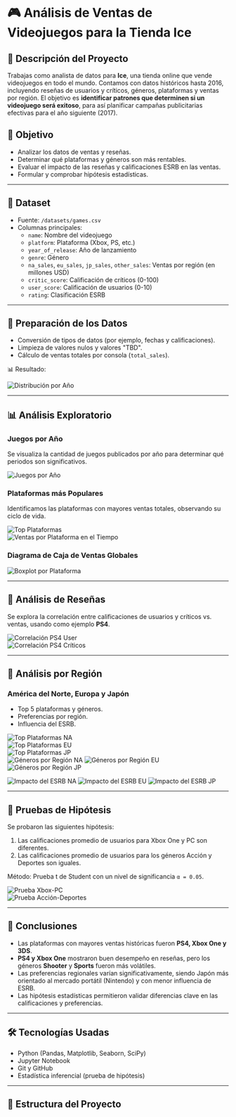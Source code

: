 # 🎮 Análisis de Ventas de Videojuegos para la Tienda Ice

## 📌 Descripción del Proyecto

Trabajas como analista de datos para **Ice**, una tienda online que vende videojuegos en todo el mundo. Contamos con datos históricos hasta 2016, incluyendo reseñas de usuarios y críticos, géneros, plataformas y ventas por región. El objetivo es **identificar patrones que determinen si un videojuego será exitoso**, para así planificar campañas publicitarias efectivas para el año siguiente (2017).

## 🧠 Objetivo

- Analizar los datos de ventas y reseñas.
- Determinar qué plataformas y géneros son más rentables.
- Evaluar el impacto de las reseñas y calificaciones ESRB en las ventas.
- Formular y comprobar hipótesis estadísticas.

---

## 📁 Dataset

- Fuente: `/datasets/games.csv`
- Columnas principales:
  - `name`: Nombre del videojuego
  - `platform`: Plataforma (Xbox, PS, etc.)
  - `year_of_release`: Año de lanzamiento
  - `genre`: Género
  - `na_sales`, `eu_sales`, `jp_sales`, `other_sales`: Ventas por región (en millones USD)
  - `critic_score`: Calificación de críticos (0-100)
  - `user_score`: Calificación de usuarios (0-10)
  - `rating`: Clasificación ESRB

---

## 🧹 Preparación de los Datos

- Conversión de tipos de datos (por ejemplo, fechas y calificaciones).
- Limpieza de valores nulos y valores "TBD".
- Cálculo de ventas totales por consola (`total_sales`).

📊 Resultado:

![Distribución por Año](imagenes_proyecto/imagen_1.png)

---

## 📊 Análisis Exploratorio

### Juegos por Año
Se visualiza la cantidad de juegos publicados por año para determinar qué periodos son significativos.

![Juegos por Año](imagenes_proyecto/imagen_2.png)

### Plataformas más Populares
Identificamos las plataformas con mayores ventas totales, observando su ciclo de vida.

![Top Plataformas](imagenes_proyecto/imagen_3.png)  
![Ventas por Plataforma en el Tiempo](imagenes_proyecto/imagen_4.png)

### Diagrama de Caja de Ventas Globales

![Boxplot por Plataforma](imagenes_proyecto/imagen_5.png)

---

## 💬 Análisis de Reseñas

Se explora la correlación entre calificaciones de usuarios y críticos vs. ventas, usando como ejemplo **PS4**.

![Correlación PS4 User](imagenes_proyecto/imagen_6.png)  
![Correlación PS4 Críticos](imagenes_proyecto/imagen_7.png)

---

## 🎯 Análisis por Región

### América del Norte, Europa y Japón

- Top 5 plataformas y géneros.
- Preferencias por región.
- Influencia del ESRB.

![Top Plataformas NA](imagenes_proyecto/imagen_8.png)  
![Top Plataformas EU](imagenes_proyecto/imagen_9.png)  
![Top Plataformas JP](imagenes_proyecto/imagen_10.png)  
![Géneros por Región NA](imagenes_proyecto/imagen_gna.png)
![Géneros por Región EU](imagenes_proyecto/imagen_geu.png)
![Géneros por Región JP](imagenes_proyecto/imagen_gjp.png)

![Impacto del ESRB NA](imagenes_proyecto/imagen_pna.png)
![Impacto del ESRB EU](imagenes_proyecto/imagen_peu.png)
![Impacto del ESRB JP](imagenes_proyecto/imagen_pjp.png)


---

## 🧪 Pruebas de Hipótesis

Se probaron las siguientes hipótesis:

1. Las calificaciones promedio de usuarios para Xbox One y PC son diferentes.
2. Las calificaciones promedio de usuarios para los géneros Acción y Deportes son iguales.

Método: Prueba t de Student con un nivel de significancia `α = 0.05`.

![Prueba Xbox-PC](imagenes_proyecto/imagen_13.png)  
![Prueba Acción-Deportes](imagenes_proyecto/imagen_14.png)

---

## 📌 Conclusiones

- Las plataformas con mayores ventas históricas fueron **PS4, Xbox One y 3DS**.
- **PS4 y Xbox One** mostraron buen desempeño en reseñas, pero los géneros **Shooter** y **Sports** fueron más volátiles.
- Las preferencias regionales varían significativamente, siendo Japón más orientado al mercado portátil (Nintendo) y con menor influencia de ESRB.
- Las hipótesis estadísticas permitieron validar diferencias clave en las calificaciones y preferencias.

---

## 🛠 Tecnologías Usadas

- Python (Pandas, Matplotlib, Seaborn, SciPy)
- Jupyter Notebook
- Git y GitHub
- Estadística inferencial (prueba de hipótesis)

---

## 📂 Estructura del Proyecto

